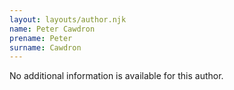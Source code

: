 ```yaml
---
layout: layouts/author.njk
name: Peter Cawdron
prename: Peter
surname: Cawdron
---
```

No additional information is available for this author.
